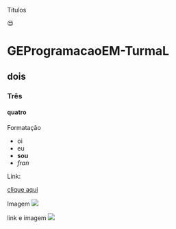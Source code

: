 Títulos
 
 :heart_eyes:
 
# GEProgramacaoEM-TurmaL
## dois
### Três
#### quatro
Formatação
- oi
- eu
- **sou**
- _fran_

Link:

[clique aqui](https://classroom.google.com/u/0/c/NTMyOTU3NDkwMzMw)

Imagem
![](https://img.shields.io/badge/Gmail-D14836?style=for-the-badge&logo=gmail&logoColor=white)

link e imagem
[![](https://img.shields.io/badge/Gmail-D14836?style=for-the-badge&logo=gmail&logoColor=white)](francielle.pastori@gmail.com)

